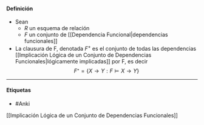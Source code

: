 #### Definición
- Sean 
	- $R$ un esquema de relación
	- $F$ un conjunto de [[Dependencia Funcional|dependencias funcionales]]
- La clausura de F, denotada $F^+$ es el conjunto de todas las dependencias [[Implicación Lógica de un Conjunto de Dependencias Funcionales|lógicamente implicadas]] por F, es decir $$F⁺=\{X\rightarrow Y:F\models X\rightarrow Y\}$$
***
#### Etiquetas
- #Anki 

[[Implicación Lógica de un Conjunto de Dependencias Funcionales]]